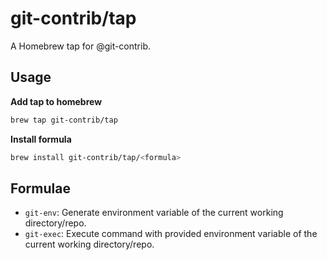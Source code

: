 # git-contrib/tap

A Homebrew tap for @git-contrib.

## Usage

**Add tap to homebrew**


```sh
brew tap git-contrib/tap
```

**Install formula**

```sh
brew install git-contrib/tap/<formula>
```
## Formulae

- `git-env`: Generate environment variable of the current working directory/repo.
- `git-exec`: Execute command with provided environment variable of the current working directory/repo.
